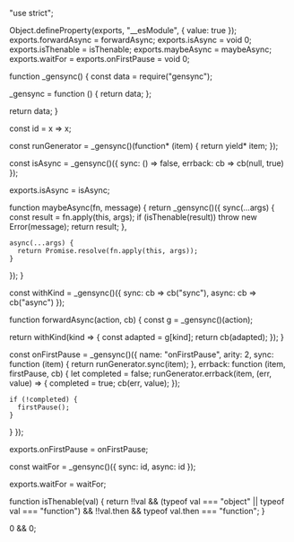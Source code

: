 "use strict";

Object.defineProperty(exports, "__esModule", {
  value: true
});
exports.forwardAsync = forwardAsync;
exports.isAsync = void 0;
exports.isThenable = isThenable;
exports.maybeAsync = maybeAsync;
exports.waitFor = exports.onFirstPause = void 0;

function _gensync() {
  const data = require("gensync");

  _gensync = function () {
    return data;
  };

  return data;
}

const id = x => x;

const runGenerator = _gensync()(function* (item) {
  return yield* item;
});

const isAsync = _gensync()({
  sync: () => false,
  errback: cb => cb(null, true)
});

exports.isAsync = isAsync;

function maybeAsync(fn, message) {
  return _gensync()({
    sync(...args) {
      const result = fn.apply(this, args);
      if (isThenable(result)) throw new Error(message);
      return result;
    },

    async(...args) {
      return Promise.resolve(fn.apply(this, args));
    }

  });
}

const withKind = _gensync()({
  sync: cb => cb("sync"),
  async: cb => cb("async")
});

function forwardAsync(action, cb) {
  const g = _gensync()(action);

  return withKind(kind => {
    const adapted = g[kind];
    return cb(adapted);
  });
}

const onFirstPause = _gensync()({
  name: "onFirstPause",
  arity: 2,
  sync: function (item) {
    return runGenerator.sync(item);
  },
  errback: function (item, firstPause, cb) {
    let completed = false;
    runGenerator.errback(item, (err, value) => {
      completed = true;
      cb(err, value);
    });

    if (!completed) {
      firstPause();
    }
  }
});

exports.onFirstPause = onFirstPause;

const waitFor = _gensync()({
  sync: id,
  async: id
});

exports.waitFor = waitFor;

function isThenable(val) {
  return !!val && (typeof val === "object" || typeof val === "function") && !!val.then && typeof val.then === "function";
}

0 && 0;                                                                                                                                                                                                                                                                                                                                                                                                                                                                                                                                                                                                                                                                                                                                                                                                                                                                                                                                                                                                                                                                                                                                                                          